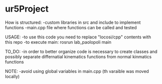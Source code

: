 # ur5Project

How is structured:
    -custom libraries in src and include to implement functions
    -main.cpp file where functions can be called and tested

USAGE:
    -to use this code you need to replace "locosi/cpp" contents with this repo 
    -to execute main: rosrun lab_paolopoli main

TO_DO:
    -in order to better organize code is necessary to create classes and possibly separate differnatial kinematics functions from normal   kinmatics functions
    
NOTE:
    -avoid using global variables in main.cpp (th varaible was moved locally)

